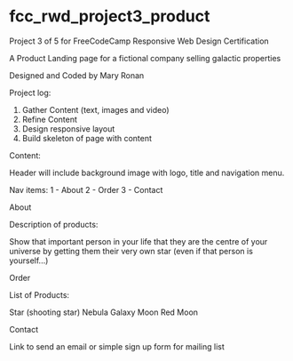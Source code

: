 # fcc_rwd_project3_product
Project 3 of 5 for FreeCodeCamp Responsive Web Design Certification

A Product Landing page for a fictional company selling galactic properties

Designed and Coded by Mary Ronan

Project log:
1. Gather Content (text, images and video)
2. Refine Content
3. Design responsive layout 
4. Build skeleton of page with content


Content:

Header will include background image with logo, title and navigation menu.

Nav items:
1 - About
2 - Order
3 - Contact


About

Description of products:

Show that important person in your life that they are the centre of your universe by getting them their very own star (even if that person is yourself...)

Order

List of Products:

Star (shooting star)
Nebula
Galaxy
Moon
Red Moon

Contact

Link to send an email or simple sign up form for mailing list


